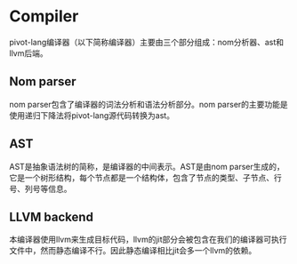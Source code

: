 # Compiler

pivot-lang编译器（以下简称编译器）主要由三个部分组成：nom分析器、ast和llvm后端。  


## Nom parser

nom parser包含了编译器的词法分析和语法分析部分。nom parser的主要功能是使用递归下降法将pivot-lang源代码转换为ast。  


## AST

AST是抽象语法树的简称，是编译器的中间表示。AST是由nom parser生成的，它是一个树形结构，每个节点都是一个结构体，包含了节点的类型、子节点、行号、列号等信息。

## LLVM backend

本编译器使用llvm来生成目标代码，llvm的jit部分会被包含在我们的编译器可执行文件中，然而静态编译不行。因此静态编译相比jit会多一个llvm的依赖。
